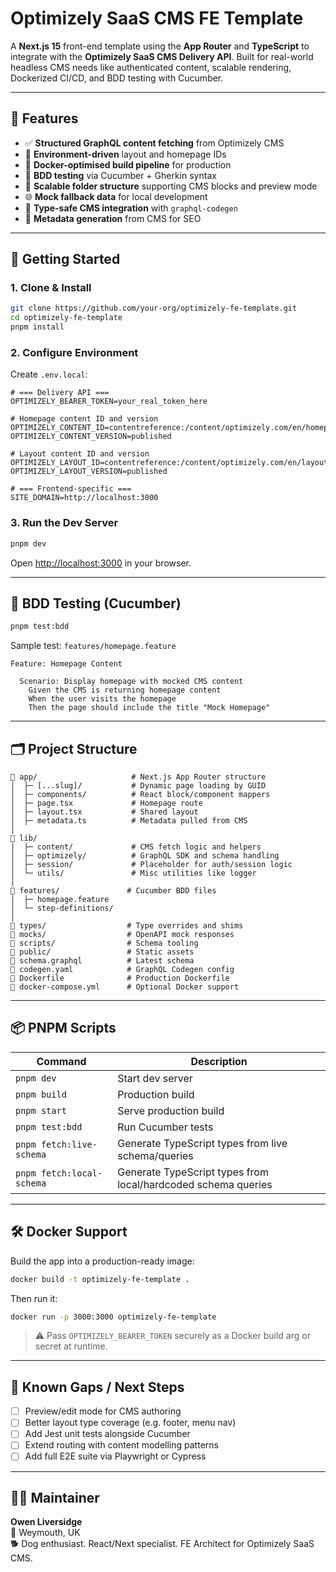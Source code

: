 # Optimizely SaaS CMS FE Template

A **Next.js 15** front-end template using the **App Router** and **TypeScript** to integrate with the **Optimizely SaaS CMS Delivery API**. Built for real-world headless CMS needs like authenticated content, scalable rendering, Dockerized CI/CD, and BDD testing with Cucumber.

---

## 🧩 Features

- ✅ **Structured GraphQL content fetching** from Optimizely CMS
- 🔧 **Environment-driven** layout and homepage IDs
- 🐳 **Docker-optimised build pipeline** for production
- 🧪 **BDD testing** via Cucumber + Gherkin syntax
- 🧠 **Scalable folder structure** supporting CMS blocks and preview mode
- 🌐 **Mock fallback data** for local development
- 📐 **Type-safe CMS integration** with `graphql-codegen`
- 🧾 **Metadata generation** from CMS for SEO

---

## 🚀 Getting Started

### 1. Clone & Install

```bash
git clone https://github.com/your-org/optimizely-fe-template.git
cd optimizely-fe-template
pnpm install
```

### 2. Configure Environment

Create `.env.local`:

```env
# === Delivery API ===
OPTIMIZELY_BEARER_TOKEN=your_real_token_here

# Homepage content ID and version
OPTIMIZELY_CONTENT_ID=contentreference:/content/optimizely.com/en/homepage/
OPTIMIZELY_CONTENT_VERSION=published

# Layout content ID and version
OPTIMIZELY_LAYOUT_ID=contentreference:/content/optimizely.com/en/layout/
OPTIMIZELY_LAYOUT_VERSION=published

# === Frontend-specific ===
SITE_DOMAIN=http://localhost:3000
```

### 3. Run the Dev Server

```bash
pnpm dev
```

Open [http://localhost:3000](http://localhost:3000) in your browser.

---

## 🧪 BDD Testing (Cucumber)

```bash
pnpm test:bdd
```

Sample test: `features/homepage.feature`

```gherkin
Feature: Homepage Content

  Scenario: Display homepage with mocked CMS content
    Given the CMS is returning homepage content
    When the user visits the homepage
    Then the page should include the title "Mock Homepage"
```

---

## 🗂️ Project Structure

```
📁 app/                     # Next.js App Router structure
│  ├─ [...slug]/           # Dynamic page loading by GUID
│  ├─ components/          # React block/component mappers
│  ├─ page.tsx             # Homepage route
│  ├─ layout.tsx           # Shared layout
│  ├─ metadata.ts          # Metadata pulled from CMS
│
📁 lib/
│  ├─ content/             # CMS fetch logic and helpers
│  ├─ optimizely/          # GraphQL SDK and schema handling
│  ├─ session/             # Placeholder for auth/session logic
│  └─ utils/               # Misc utilities like logger
│
📁 features/               # Cucumber BDD files
│  ├─ homepage.feature
│  └─ step-definitions/
│
📁 types/                  # Type overrides and shims
📁 mocks/                  # OpenAPI mock responses
📁 scripts/                # Schema tooling
📁 public/                 # Static assets
📄 schema.graphql          # Latest schema
📄 codegen.yaml            # GraphQL Codegen config
📄 Dockerfile              # Production Dockerfile
📄 docker-compose.yml      # Optional Docker support
```

---

## 📦 PNPM Scripts

| Command                   | Description                                                   |
| ------------------------- | ------------------------------------------------------------- |
| `pnpm dev`                | Start dev server                                              |
| `pnpm build`              | Production build                                              |
| `pnpm start`              | Serve production build                                        |
| `pnpm test:bdd`           | Run Cucumber tests                                            |
| `pnpm fetch:live-schema`  | Generate TypeScript types from live schema/queries            |
| `pnpm fetch:local-schema` | Generate TypeScript types from local/hardcoded schema queries |

---

## 🛠️ Docker Support

Build the app into a production-ready image:

```bash
docker build -t optimizely-fe-template .
```

Then run it:

```bash
docker run -p 3000:3000 optimizely-fe-template
```

> ⚠️ Pass `OPTIMIZELY_BEARER_TOKEN` securely as a Docker build arg or secret at runtime.

---

## 📌 Known Gaps / Next Steps

- [ ] Preview/edit mode for CMS authoring
- [ ] Better layout type coverage (e.g. footer, menu nav)
- [ ] Add Jest unit tests alongside Cucumber
- [ ] Extend routing with content modelling patterns
- [ ] Add full E2E suite via Playwright or Cypress

---

## 👨‍💻 Maintainer

**Owen Liversidge**  
📍 Weymouth, UK  
🐕 Dog enthusiast. React/Next specialist. FE Architect for Optimizely SaaS CMS.
